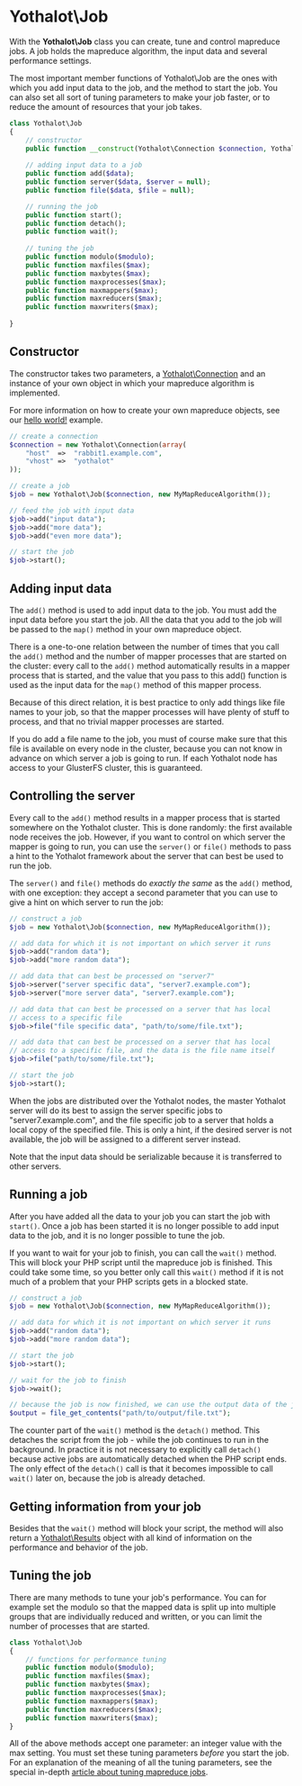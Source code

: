 # Yothalot\Job

With the **Yothalot\Job** class you can create, tune and control mapreduce 
jobs. A job holds the mapreduce algorithm, the input data and several
performance settings.

The most important member functions of Yothalot\Job are the
ones with which you add input data to the job, and the method to start the
job. You can also set all sort of tuning parameters to make your job faster,
or to reduce the amount of resources that your job takes.

```php
class Yothalot\Job
{
    // constructor
    public function __construct(Yothalot\Connection $connection, Yothalot\MapReduce $algorithm);
    
    // adding input data to a job
    public function add($data);
    public function server($data, $server = null);
    public function file($data, $file = null);

    // running the job
    public function start();
    public function detach();
    public function wait();
    
    // tuning the job
    public function modulo($modulo);
    public function maxfiles($max);
    public function maxbytes($max);
    public function maxprocesses($max);
    public function maxmappers($max);
    public function maxreducers($max);
    public function maxwriters($max);
    
}
```

## Constructor

The constructor takes two parameters, a [Yothalot\Connection](copernica-docs:Yothalot/php-connection) 
and an instance of your own object in which your mapreduce algorithm is implemented.

For more information on how to create your own mapreduce objects, see our 
[hello world!](copernica-docs:Yothalot/helloworld "Hello world!") example.

```php
// create a connection
$connection = new Yothalot\Connection(array(
    "host"  =>  "rabbit1.example.com",
    "vhost" =>  "yothalot"
));

// create a job
$job = new Yothalot\Job($connection, new MyMapReduceAlgorithm());

// feed the job with input data
$job->add("input data");
$job->add("more data");
$job->add("even more data");

// start the job
$job->start();
```

## Adding input data

The `add()` method is used to add input data to the job. You must add the input
data before you start the job. All the data that you add to the job will be passed
to the `map()` method in your own mapreduce object.

There is a one-to-one relation between the number of times that you call the 
`add()` method and the number of mapper processes that are started on the cluster: 
every call to the `add()` method automatically results in a mapper process that 
is started, and the value that you pass to this add() function is used as the 
input data for the `map()` method of this mapper process.

Because of this direct relation, it is best practice to only add things like file names to
your job, so that the mapper processes will have plenty of stuff to process, and
that no trivial mapper processes are started.

If you do add a file name to the job, you must of course make sure that this
file is available on every node in the cluster, because you can not know in
advance on which server a job is going to run. If each Yothalot node has
access to your GlusterFS cluster, this is guaranteed.


## Controlling the server

Every call to the `add()` method results in a mapper process that is started
somewhere on the Yothalot cluster. This is done randomly: the first available
node receives the job. However, if you want to control on which server the
mapper is going to run, you can use the `server()` or `file()` methods to pass
a hint to the Yothalot framework about the server that can best be used to run 
the job.

The `server()` and `file()` methods do *exactly the same* as the `add()` method, 
with one exception: they accept a second parameter that you can use to give a 
hint on which server to run the job:

```php
// construct a job
$job = new Yothalot\Job($connection, new MyMapReduceAlgorithm());

// add data for which it is not important on which server it runs
$job->add("random data");
$job->add("more random data");

// add data that can best be processed on "server7"
$job->server("server specific data", "server7.example.com");
$job->server("more server data", "server7.example.com");

// add data that can best be processed on a server that has local
// access to a specific file
$job->file("file specific data", "path/to/some/file.txt");

// add data that can best be processed on a server that has local
// access to a specific file, and the data is the file name itself
$job->file("path/to/some/file.txt");

// start the job
$job->start();
```

When the jobs are distributed over the Yothalot nodes, the master Yothalot
server will do its best to assign the server specific jobs to "server7.example.com",
and the file specific job to a server that holds a local copy of the specified
file. This is only a hint, if the desired server is not available, the job will
be assigned to a different server instead.

Note that the input data should be serializable because it is transferred to
other servers.


## Running a job

After you have added all the data to your job you can start the job with 
`start()`. Once a job has been started it is no longer possible to add input 
data to the job, and it is no longer possible to tune the job.

If you want to wait for your job to finish, you can call the `wait()` method.
This will block your PHP script until the mapreduce job is finished. This could
take some time, so you better only call this `wait()` method if it is not much
of a problem that your PHP scripts gets in a blocked state.

```php
// construct a job
$job = new Yothalot\Job($connection, new MyMapReduceAlgorithm());

// add data for which it is not important on which server it runs
$job->add("random data");
$job->add("more random data");

// start the job
$job->start();

// wait for the job to finish
$job->wait();

// because the job is now finished, we can use the output data of the job
$output = file_get_contents("path/to/output/file.txt");
```

The counter part of the `wait()` method is the `detach()` method. This detaches
the script from the job - while the job continues to run in the background. In practice
it is not necessary to explicitly call `detach()` because active jobs are 
automatically detached when the PHP script ends. The only effect of the `detach()` 
call is that it becomes impossible to call `wait()` later on, because the job
is already detached.

## Getting information from your job

Besides that the `wait()` method will block your script, the method will also
return a [Yothalot\Results](copernica-docs:Yothalot/php-result "Result")
object with all kind of information on the performance and behavior of
the job. 


## Tuning the job

There are many methods to tune your job's performance. You can for example set the
modulo so that the mapped data is split up into multiple groups that are 
individually reduced and written, or you can limit the number of processes
that are started.

```php
class Yothalot\Job
{
    // functions for performance tuning
    public function modulo($modulo);
    public function maxfiles($max);
    public function maxbytes($max);
    public function maxprocesses($max);
    public function maxmappers($max);
    public function maxreducers($max);
    public function maxwriters($max);
}
```

All of the above methods accept one parameter: an integer value with the
max setting. You must set these tuning parameters *before* you start the job.
For an explanation of the  meaning of all the tuning parameters, see the special in-depth
[article about tuning mapreduce jobs](copernica-docs:Yothalot/tuning).

